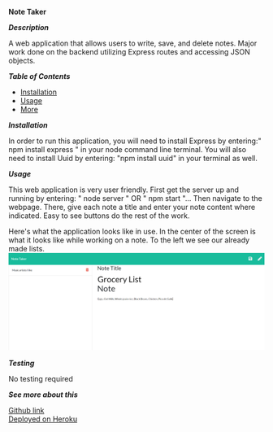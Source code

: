 **Note Taker**

**_Description_**

A web application that allows users to write, save, and delete notes. Major work done on the backend utilizing Express routes and accessing JSON objects.

**_Table of Contents_**

- [Installation](#Installation)
- [Usage](#Usage)
- [More](#More)

<a name="Installation">**_Installation_**</a>

In order to run this application, you will need to install Express by entering:" npm install express " in your node command line terminal. You will also need to install Uuid by entering: "npm install uuid" in your terminal as well.

<a name="Usage">**_Usage_**</a>

This web application is very user friendly. First get the server up and running by entering: " node server " OR " npm start "... Then navigate to the webpage. There, give each note a title and enter your note content where indicated. Easy to see buttons do the rest of the work.

Here's what the application looks like in use. In the center of the screen is what it looks like while working on a note. To the left we see our already made lists.
![Image of webpage](/assets/example.png)

<a name="Testing">**_Testing_**</a>

No testing required

<a name="More">**_See more about this_**</a>

[Github link](https://github.com/tedwar52/Note-Taker)  
[Deployed on Heroku](tedwar52@gmail.com)
